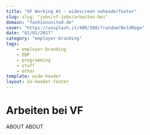 ```yaml
---
title: "VF Working At - widescreen noheaderfooter"
slug: slug: "jobs/vf-jobs/arbeiten-bei"
domain: "fashionunited.de"
cover: "https://unsplash.it/400/300/?random?BoldMage"
date: "01/01/2017"
category: "employer-branding"
tags:
    - employer-branding
    - EBP
    - programming
    - stuff
    - other
template: wide-header
layout: no-header-footer
---
```


# Arbeiten bei VF

ABOUT ABOUT
